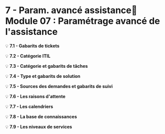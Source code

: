 # 7 - Param. avancé assistance📘 **Module 07 : Paramétrage avancé de l'assistance**



💡 **7.1 - Gabarits de tickets**



💡 **7.2 - Catégorie ITIL**



💡 **7.3 - Catégorie et gabarits de tâches**



💡 **7.4 - Type et gabarits de solution**



💡 **7.5 - Sources des demandes et gabarits de suivi**



💡 **7.6 - Les raisons d'attente**



💡 **7.7 - Les calendriers**



💡 **7.8 - La base de connaissances**



💡 **7.9 - Les niveaux de services**
